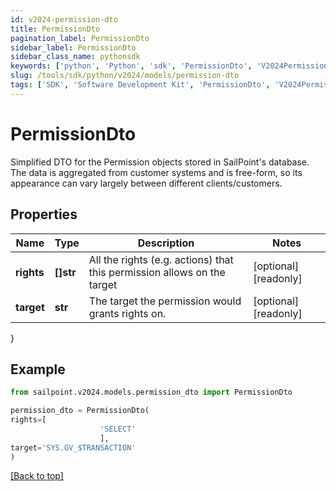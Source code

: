 ```yaml
---
id: v2024-permission-dto
title: PermissionDto
pagination_label: PermissionDto
sidebar_label: PermissionDto
sidebar_class_name: pythonsdk
keywords: ['python', 'Python', 'sdk', 'PermissionDto', 'V2024PermissionDto']
slug: /tools/sdk/python/v2024/models/permission-dto
tags: ['SDK', 'Software Development Kit', 'PermissionDto', 'V2024PermissionDto']
---
```


# PermissionDto

Simplified DTO for the Permission objects stored in SailPoint's database. The data is aggregated from customer systems and is free-form, so its appearance can vary largely between different clients/customers.

## Properties

| Name | Type | Description | Notes |
| --- | --- | --- | --- |
| **rights** | **[]str** | All the rights (e.g. actions) that this permission allows on the target | [optional] [readonly] |
| **target** | **str** | The target the permission would grants rights on. | [optional] [readonly] |

}

## Example

```python
from sailpoint.v2024.models.permission_dto import PermissionDto

permission_dto = PermissionDto(
rights=[
                    'SELECT'
                    ],
target='SYS.GV_$TRANSACTION'
)

```

[[Back to top]](#)
